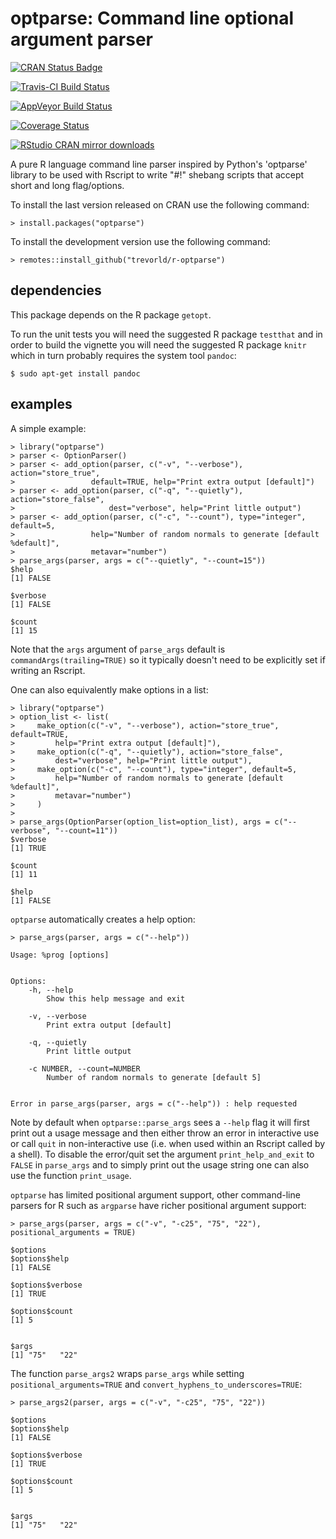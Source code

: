 optparse: Command line optional argument parser
===============================================

[![CRAN Status Badge](https://www.r-pkg.org/badges/version/optparse)](https://cran.r-project.org/package=optparse)

[![Travis-CI Build Status](https://travis-ci.org/trevorld/r-optparse.svg?branch=master)](https://travis-ci.org/trevorld/r-optparse)

[![AppVeyor Build Status](https://ci.appveyor.com/api/projects/status/github/trevorld/r-optparse?branch=master&svg=true)](https://ci.appveyor.com/project/trevorld/r-optparse)

[![Coverage Status](https://img.shields.io/codecov/c/github/trevorld/r-optparse/master.svg)](https://codecov.io/github/trevorld/r-optparse?branch=master)

[![RStudio CRAN mirror downloads](https://cranlogs.r-pkg.org/badges/optparse)](https://cran.r-project.org/package=optparse)

A pure R language command line parser inspired by Python\'s \'optparse\'
library to be used with Rscript to write \"\#!\" shebang scripts that
accept short and long flag/options.

To install the last version released on CRAN use the following command:

    > install.packages("optparse")

To install the development version use the following command:

    > remotes::install_github("trevorld/r-optparse")

dependencies
------------

This package depends on the R package `getopt`.

To run the unit tests you will need the suggested R package `testthat`
and in order to build the vignette you will need the suggested R package
`knitr` which in turn probably requires the system tool `pandoc`:

    $ sudo apt-get install pandoc

examples
--------

A simple example:

    > library("optparse")
    > parser <- OptionParser()
    > parser <- add_option(parser, c("-v", "--verbose"), action="store_true", 
    >                 default=TRUE, help="Print extra output [default]")
    > parser <- add_option(parser, c("-q", "--quietly"), action="store_false", 
    >                     dest="verbose", help="Print little output")
    > parser <- add_option(parser, c("-c", "--count"), type="integer", default=5, 
    >                 help="Number of random normals to generate [default %default]",
    >                 metavar="number")
    > parse_args(parser, args = c("--quietly", "--count=15"))
    $help
    [1] FALSE

    $verbose
    [1] FALSE

    $count
    [1] 15

Note that the `args` argument of `parse_args` default is
`commandArgs(trailing=TRUE)` so it typically doesn\'t need to be
explicitly set if writing an Rscript.

One can also equivalently make options in a list:

    > library("optparse")
    > option_list <- list( 
    >     make_option(c("-v", "--verbose"), action="store_true", default=TRUE,
    >         help="Print extra output [default]"),
    >     make_option(c("-q", "--quietly"), action="store_false", 
    >         dest="verbose", help="Print little output"),
    >     make_option(c("-c", "--count"), type="integer", default=5, 
    >         help="Number of random normals to generate [default %default]",
    >         metavar="number")
    >     )
    >                                     
    > parse_args(OptionParser(option_list=option_list), args = c("--verbose", "--count=11"))
    $verbose
    [1] TRUE

    $count
    [1] 11

    $help
    [1] FALSE

`optparse` automatically creates a help option:

    > parse_args(parser, args = c("--help"))

    Usage: %prog [options]


    Options:
        -h, --help
            Show this help message and exit

        -v, --verbose
            Print extra output [default]

        -q, --quietly
            Print little output

        -c NUMBER, --count=NUMBER
            Number of random normals to generate [default 5]


    Error in parse_args(parser, args = c("--help")) : help requested

Note by default when `optparse::parse_args` sees a `--help` flag it will
first print out a usage message and then either throw an error in
interactive use or call `quit` in non-interactive use (i.e. when used
within an Rscript called by a shell). To disable the error/quit set the
argument `print_help_and_exit` to `FALSE` in `parse_args` and to simply
print out the usage string one can also use the function `print_usage`.

`optparse` has limited positional argument support, other command-line
parsers for R such as `argparse` have richer positional argument
support:

    > parse_args(parser, args = c("-v", "-c25", "75", "22"), positional_arguments = TRUE)

    $options
    $options$help
    [1] FALSE

    $options$verbose
    [1] TRUE

    $options$count
    [1] 5


    $args
    [1] "75"   "22"  

The function `parse_args2` wraps `parse_args` while setting
`positional_arguments=TRUE` and `convert_hyphens_to_underscores=TRUE`:

    > parse_args2(parser, args = c("-v", "-c25", "75", "22"))

    $options
    $options$help
    [1] FALSE

    $options$verbose
    [1] TRUE

    $options$count
    [1] 5


    $args
    [1] "75"   "22"  
